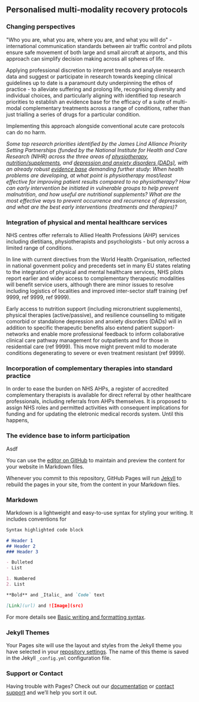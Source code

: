 ## Personalised multi-modality recovery protocols

### Changing perspectives
"Who you are, what you are, where you are, and what you will do" - international communication standards between air traffic control and pilots ensure safe movement of both large and small aircraft at airports, and this approach can simplify decision making across all spheres of life. 

Applying professional discretion to interpret trends and analyse research data and suggest or participate in research towards keeping clinical guidelines up to date is a paramount duty underpinning the ethos of practice - to alleviate suffering and prolong life, recognising diversity and individual choices, and particularly aligning with identified top research priorities to establish an evidence base for the efficacy of a suite of multi-modal complementary treatments across a range of conditions, rather than just trialling a series of drugs for a particular condition. 

Implementing this approach alongside conventional acute care protocols can do no harm.

*Some top research priorities identified by the James Lind Alliance Priority Setting Partnerships (funded by the National Institute for Health and Care Research (NIHR) across the three areas of [physiotherapy](https://www.jla.nihr.ac.uk/priority-setting-partnerships/physiotherapy/Physiotherapy-top-10-priorities.htm), [nutrition/supplements](https://www.jla.nihr.ac.uk/priority-setting-partnerships/nutritional-screening-and-malnutrition/top-10.htm), and [depression and anxiety disorders (DADs)](https://www.jla.nihr.ac.uk/priority-setting-partnerships/depression/top-10-priorities/), with an already robust [evidence base](https://www.pmmrp.github.io) demanding further study:  When health problems are developing, at what point is physiotherapy most/least effective for improving patient results compared to no physiotherapy? How can early intervention be initiated in vulnerable groups to help prevent malnutrition, and how useful are nutritional supplements? What are the most effective ways to prevent occurrence and recurrence of depression, and what are the best early interventions (treatments and therapies)?*

### Integration of physical and mental healthcare services 
NHS centres offer referrals to Allied Health Professions (AHP) services including dietitians, physiotherapists and psychologists - but only across a limited range of conditions.  

In line with current directives from the World Health Organisation, reflected in national govenment policy and precedents set in many EU states relating to the integration of physical and mental healthcare services, NHS pilots report earlier and wider access to complementary therapeutic modalities will benefit service users, although there are minor issues to resolve including logistics of localities and improved inter-sector staff training (ref 9999, ref 9999, ref 9999).

Early access to nutrition support (including micronutrient supplements), physical therapies (active/passive), and resilience counselling to mitigate comorbid or standalone depression and anxiety disorders (DADs) will in addition to specific therapeutic benefits also extend patient support-networks and enable more professional feedback to inform collaborative clinical care pathway management for outpatients and for those in residential care (ref 9999). This move might prevent mild to moderate conditions degenerating to severe or even treatment resistant (ref 9999).

### Incorporation of complementary therapies into standard practice 
In order to ease the burden on NHS AHPs, a register of accredited complementary therapists is available for direct referral by other healthcare professionals, including referrals from AHPs themselves. It is proposed to assign NHS roles and permitted activities with consequent implications for funding and for updating the eletronic medical records system. Until this happens,  
### The evidence base to inform participation
Asdf

You can use the [editor on GitHub](https://github.com/pmmrp/pmmrp.github.io/edit/main/README.md) to maintain and preview the content for your website in Markdown files.

Whenever you commit to this repository, GitHub Pages will run [Jekyll](https://jekyllrb.com/) to rebuild the pages in your site, from the content in your Markdown files.

### Markdown

Markdown is a lightweight and easy-to-use syntax for styling your writing. It includes conventions for

```markdown
Syntax highlighted code block

# Header 1
## Header 2
### Header 3

- Bulleted
- List

1. Numbered
2. List

**Bold** and _Italic_ and `Code` text

[Link](url) and ![Image](src)
```

For more details see [Basic writing and formatting syntax](https://docs.github.com/en/github/writing-on-github/getting-started-with-writing-and-formatting-on-github/basic-writing-and-formatting-syntax).

### Jekyll Themes

Your Pages site will use the layout and styles from the Jekyll theme you have selected in your [repository settings](https://github.com/pmmrp/pmmrp.github.io/settings/pages). The name of this theme is saved in the Jekyll `_config.yml` configuration file.

### Support or Contact

Having trouble with Pages? Check out our [documentation](https://docs.github.com/categories/github-pages-basics/) or [contact support](https://support.github.com/contact) and we’ll help you sort it out.
